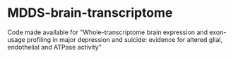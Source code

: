 # MDDS-brain-transcriptome
Code made available for "Whole-transcriptome brain expression and exon-usage profiling in major depression and suicide: evidence for altered glial, endothelial and ATPase activity"

